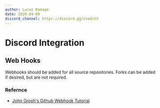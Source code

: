 ```yaml
---
author: Lucas Ramage
date: 2020-04-09
discord_channel: https://discord.gg/vvedstX
---
```


# Discord Integration

## Web Hooks

Webhooks should be added for all source repositories. Forks can be added if desired, but are not required.

### Refernce

- [John Grosh's Github Webhook Tutorial](https://gist.github.com/jagrosh/5b1761213e33fc5b54ec7f6379034a22#file-github-webhook-tutorial-md)
